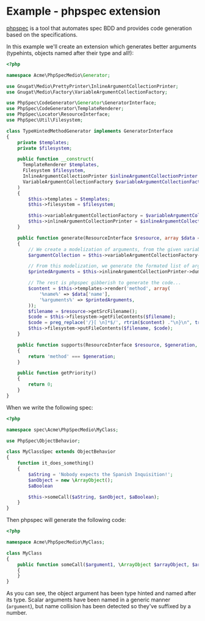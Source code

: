 # Example - phpspec extension

[phpspec](http://phpspec.net) is a tool that automates spec BDD and provides code
generation based on the specifications.

In this example we'll create an extension which generates better arguments
(typehints, objects named after their type and all!):

```php
<?php

namespace Acme\PhpSpecMedio\Generator;

use Gnugat\Medio\PrettyPrinter\InlineArgumentCollectionPrinter;
use Gnugat\Medio\Factory\VariableArgumentCollectionFactory;

use PhpSpec\CodeGenerator\Generator\GeneratorInterface;
use PhpSpec\CodeGenerator\TemplateRenderer;
use PhpSpec\Locator\ResourceInterface;
use PhpSpec\Util\Filesystem;

class TypeHintedMethodGenerator implements GeneratorInterface
{
    private $templates;
    private $filesystem;

    public function __construct(
      TemplateRenderer $templates,
      Filesystem $filesystem,
      InlineArgumentCollectionPrinter $inlineArgumentCollectionPrinter ,
      VariableArgumentCollectionFactory $variableArgumentCollectionFactory,
    )
    {
        $this->templates = $templates;
        $this->filesystem = $filesystem;

        $this->variableArgumentCollectionFactory = $variableArgumentCollectionFactory;
        $this->inlineArgumentCollectionPrinter = $inlineArgumentCollectionPrinter;
    }

    public function generate(ResourceInterface $resource, array $data = array())
    {
        // We create a modelization of arguments, from the given variables
        $argumentCollection = $this->variableArgumentCollectionFactory->make($data['arguments']);

        // From this modelization, we generate the formated list of arguments
        $printedArguments = $this->inlineArgumentCollectionPrinter->dump($argumentCollection);

        // The rest is phpspec gibberish to generate the code...
        $content = $this->templates->render('method', array(
            '%name%' => $data['name'],
            '%arguments%' => $printedArguments,
        ));
        $filename = $resource->getSrcFilename();
        $code = $this->filesystem->getFileContents($filename);
        $code = preg_replace('/}[ \n]*$/', rtrim($content) ."\n}\n", trim($code));
        $this->filesystem->putFileContents($filename, $code);
    }

    public function supports(ResourceInterface $resource, $generation, array $data)
    {
        return 'method' === $generation;
    }

    public function getPriority()
    {
        return 0;
    }
}
```

When we write the following spec:

```php
<?php

namespace spec\Acme\PhpSpecMedio\MyClass;

use PhpSpec\ObjectBehavior;

class MyClassSpec extends ObjectBehavior
{
    function it_does_something()
    {
        $aString = 'Nobody expects the Spanish Inquisition!';
        $anObject = new \ArrayObject();
        $aBoolean

        $this->someCall($aString, $anObject, $aBoolean);
    }
}
```

Then phpspec will generate the following code:

```php
<?php

namespace Acme\PhpSpecMedio\MyClass;

class MyClass
{
    public function someCall($argument1, \ArrayObject $arrayObject, $argument2)
    {
    }
}
```

As you can see, the object argument has been type hinted and named after its type.
Scalar arguments have been named in a generic manner (`argument`), but name
collision has been detected so they've suffixed by a number.
